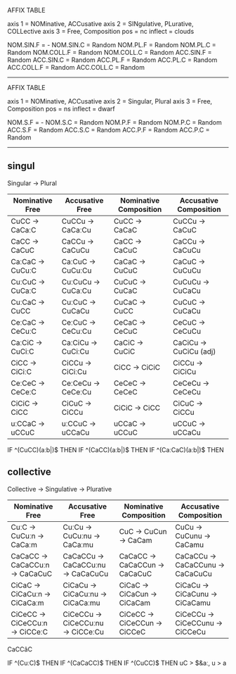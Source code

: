 AFFIX TABLE

axis 1 = NOMinative, ACCusative
axis 2 = SINgulative, PLurative, COLLective
axis 3 = Free, Composition
pos = nc
inflect = clouds

NOM.SIN.F = -
NOM.SIN.C = Random
NOM.PL.F = Random
NOM.PL.C = Random
NOM.COLL.F = Random
NOM.COLL.C = Random
ACC.SIN.F = Random
ACC.SIN.C = Random
ACC.PL.F = Random
ACC.PL.C = Random
ACC.COLL.F = Random
ACC.COLL.C = Random

------------------------

AFFIX TABLE

axis 1 = NOMinative, ACCusative
axis 2 = Singular, Plural
axis 3 = Free, Composition
pos = ns
inflect = dwarf

NOM.S.F = -
NOM.S.C = Random
NOM.P.F = Random
NOM.P.C = Random
ACC.S.F = Random
ACC.S.C = Random
ACC.P.F = Random
ACC.P.C = Random



--------------------------------------------------------------------------------

singul
---

Singular → Plural

Nominative Free |  Accusative Free   | Nominative Composition | Accusative Composition
--------------- | ------------------ | ---------------------- | ----------------------
CuCC  → CaCaːC  | CuCCu  → CaCaːCu   | CuCC → CaCaC           | CuCCu  → CaCuC
CaCC → CaCuC    | CaCCu  → CaCuCu    | CaCC → CaCuC           | CaCCu  → CaCuCu
CaːCaC → CuCuːC | CaːCuC  → CuCuːCu  | CaCaC → CuCuC          | CaCuC  → CuCuCu
CuːCuC → CuCaːC | CuːCuCu → CuCaːCu  | CuCuC → CuCaC          | CuCuCu → CuCaCu
CuːCaC → CuCC   | CuːCuC  → CuCaCu   | CuCaC → CuCC           | CuCuC  → CuCaCu
CeːCaC → CeCuːC | CeːCuC  → CeCuːCu  | CeCaC → CeCuC          | CeCuC  → CeCuCu
CaːCiC → CuCiːC | CaːCiCu  → CuCiːCu | CaCiC → CuCiC          | CaCiCu → CuCiCu (adj)
CiCC → CiCiːC   | CiCCu  → CiCiːCu   | CiCC → CiCiC           | CiCCu  → CiCiCu
CeːCeC → CeCeːC | CeːCeCu → CeCeːCu  | CeCeC → CeCeC          | CeCeCu → CeCeCu
CiCiC → CiCC    | CiCuC  → CiCCu     | CiCiC → CiCC           | CiCuC  → CiCCu
uːCCaC → uCCuC  | uːCCuC → uCCaCu    | uCCaC → uCCuC          | uCCuC → uCCaCu


IF ^(CuCC)(aːb|)$ THEN
IF ^(CaCC)(aːb|)$ THEN
IF ^(CaːCaC)(aːb|)$ THEN

collective
----

Collective → Singulative → Plurative

Nominative Free         | Accusative Free         | Nominative Composition     | Accusative Composition
------------------------------- | ------------------------------- | ----------------------------- | ----------------------------------
CuːC   → CuCuːn   → CaCaːm   | CuːCu  → CuCuːnu  → CaCaːmu  | CuC   → CuCun   → CaCam  | CuCu  → CuCunu  → CaCamu
CaCaCC → CaCaCCuːn → CaCaCuC  | CaCaCCu → CaCaCCuːnu → CaCaCuCu | CaCaCC → CaCaCCun → CaCaCuC | CaCaCCu → CaCaCCunu → CaCaCuCu
CiCaC  → CiCaCuːn  → CiCaCaːm | CiCaCu → CiCaCuːnu → CiCaCaːmu | CiCaC  → CiCaCun  → CiCaCam | CiCaCu → CiCaCunu → CiCaCamu
CiCeCC  → CiCeCCuːn → CiCCeːC  | CiCeCCu → CiCeCCuːnu → CiCCeːCu  | CiCeCC  → CiCeCCun → CiCCeC  | CiCeCCu → CiCeCCunu → CiCCeCu


CaCCâC

IF ^(CuːC)$ THEN
IF ^(CaCaCC)$ THEN
IF ^(CuCC)$ THEN uC > $&aː, u > a
